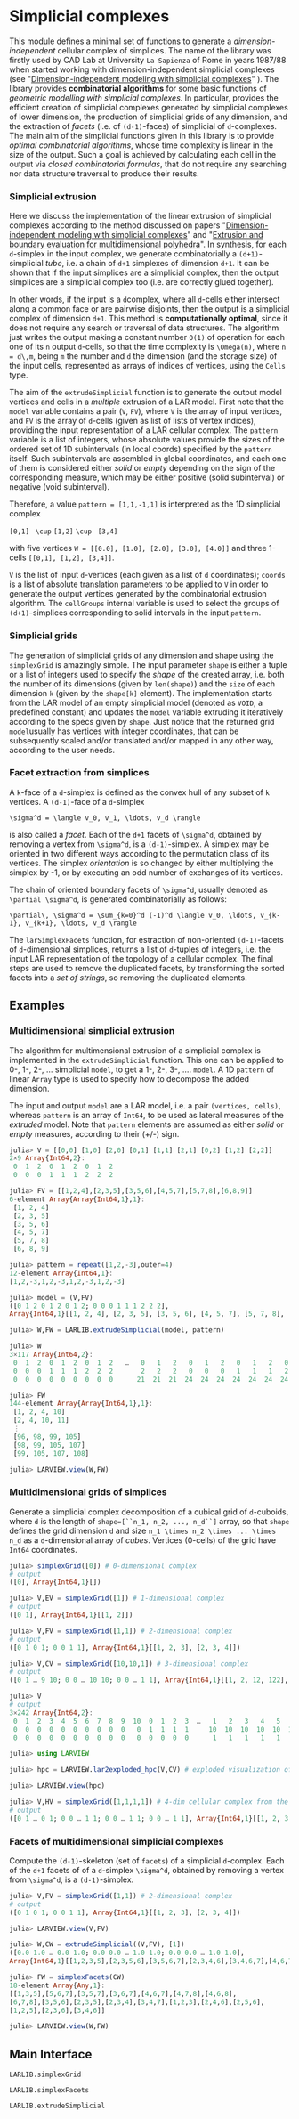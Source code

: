 # Simplicial complexes

This module defines a minimal set of functions to generate a *dimension-independent* cellular complex of simplices.
The name of the library was firstly used by  CAD Lab at University ``La Sapienza`` of Rome  in years 1987/88 when started working with dimension-independent simplicial complexes (see "[Dimension-independent modeling with simplicial complexes](https://dl.acm.org/citation.cfm?doid=169728.169719)" ).
The library provides  **combinatorial algorithms** for some basic functions of *geometric modelling with simplicial complexes*. In particular, provides the efficient creation of simplicial complexes generated by simplicial complexes of lower dimension, the production of simplicial grids of any dimension, and the extraction of *facets* (i.e. of ``(d-1)``-faces) of simplicial of ``d``-complexes. The main aim of the simplicial functions given in this library is to provide *optimal combinatorial algorithms*, whose time complexity is linear in the size of the output.
Such a goal is achieved by calculating each cell in the output via *closed combinatorial formulas*, that do not require any searching nor data structure traversal to produce their results.

### Simplicial extrusion

Here we discuss the implementation of the linear extrusion of simplicial complexes according to the method discussed on papers "[Dimension-independent modeling with simplicial complexes](https://dl.acm.org/citation.cfm?doid=169728.169719)" and "[Extrusion and boundary evaluation for multidimensional polyhedra](https://www.sciencedirect.com/science/article/pii/001044859190080G)". In synthesis, for each ``d``-simplex in the input complex, we generate combinatorially a ``(d+1)``-simplicial *tube*, i.e. a chain of ``d+1`` simplexes of dimension ``d+1``. It can be shown that if the input simplices are a simplicial complex, then the output simplices are a simplicial complex too (i.e. are correctly glued together). 

In other words, if the input is a ``d``complex, where all ``d``-cells either intersect along a common face or are pairwise disjoints, then the output is  a simplicial complex of dimension ``d+1``. This method is **computationally optimal**, since it does not require any search or traversal of data structures. The algorithm just writes the output making a constant number ``O(1)`` of operation for each one of its ``n`` output ``d``-cells, so that the time complexity is ``\Omega(n)``, where ``n = d\,m``, being ``m`` the number and ``d`` the dimension (and the storage size) of the input cells, represented as arrays of indices of vertices, using the `Cells` type.

The aim of the `extrudeSimplicial` function is  to generate the output model vertices and cells in a *multiple* extrusion of a LAR model.
First note that the `model` variable contains a pair (`V`, `FV`), where `V` is the array of input vertices, and `FV` is the array of ``d``-cells (given as list of lists of vertex indices), providing the  input representation of a LAR cellular complex.
The `pattern` variable is a list of integers, whose absolute values provide the sizes of the ordered set of 1D subintervals (in local coords) specified by the `pattern` itself. Such subintervals are assembled in global coordinates, and each one of them is considered either *solid* or *empty* depending on the sign of the corresponding measure, which may be either positive (solid subinterval) or negative (void subinterval).  

Therefore, a value `pattern = [1,1,-1,1]` is interpreted as the 1D simplicial complex

`[0,1] ` ``\cup`` ` [1,2] ` ``\cup`` ` [3,4]`

with five vertices `W = [[0.0], [1.0], [2.0], [3.0], [4.0]]` and three 1-cells `[[0,1], [1,2], [3,4]]`.

`V` is the list of input ``d``-vertices (each given as a list of ``d`` coordinates);
`coords` is a list of absolute translation parameters to be applied to `V` in order to generate the output vertices generated by the combinatorial extrusion algorithm.
The `cellGroups` internal variable is used to select the groups of ``(d+1)``-simplices corresponding to solid intervals in the input `pattern`.

### Simplicial grids

The generation of simplicial grids of any dimension and shape using the `simplexGrid`
is amazingly simple. The input parameter `shape` is either a tuple or a list of integers used to specify the *shape* of the created array, i.e. both the number of its dimensions (given by `len(shape)`) and the `size` of each dimension ``k`` (given by the `shape[k]` element).
The implementation starts from the LAR model of an empty simplicial  model (denoted as `VOID`, a predefined constant) and updates the `model` variable extruding it iteratively according to the specs given by `shape`.
Just notice that the returned grid `model`usually has vertices with integer coordinates, that can be subsequently scaled and/or translated and/or mapped in any other way, according to the user needs.


### Facet extraction from simplices

A ``k``-face of a ``d``-simplex is defined as the convex hull of any subset of ``k`` vertices.
A ``(d-1)``-face of a ``d``-simplex 

``
\sigma^d = \langle v_0, v_1, \ldots, v_d \rangle
``

 is also called a *facet*. Each of the ``d+1`` facets of ``\sigma^d``, obtained by removing a vertex from ``\sigma^d``, is a ``(d-1)``-simplex. A simplex may be oriented in two different ways according to the permutation
class of its vertices. The simplex *orientation* is so changed by either multiplying the simplex by -1, or by executing an odd number of exchanges of its vertices. 

The chain of oriented boundary facets of ``\sigma^d``, usually denoted as ``\partial \sigma^d``, is generated combinatorially as follows:

``
\partial\, \sigma^d = \sum_{k=0}^d (-1)^d \langle v_0, \ldots, v_{k-1}, v_{k+1}, \ldots, v_d \rangle
``

The `larSimplexFacets` function, for estraction of non-oriented ``(d-1)``-facets of ``d``-dimensional simplices, returns a list of ``d``-tuples of integers, i.e. the input LAR representation of the topology of a cellular complex. The final steps are used to remove the duplicated facets, by transforming the sorted facets into a *set of strings*, so removing the duplicated elements.

## Examples

### Multidimensional simplicial extrusion

The algorithm for multimensional extrusion of a simplicial complex is implemented in the `extrudeSimplicial` function. 
This one can be applied to 0-, 1-, 2-, ... simplicial `model`, to get a 1-, 2-, 3-, .... `model`.  A 1D `pattern` of linear `Array` type is used to specify how to decompose the added dimension.

The input and output `model` are a LAR model, i.e. a pair `(vertices, cells)`, whereas `pattern` is an array of `Int64`, to be used as lateral measures of the *extruded* model. Note that `pattern` elements are assumed as either *solid* or *empty* measures, according to their (+/-) sign.

```julia
julia> V = [[0,0] [1,0] [2,0] [0,1] [1,1] [2,1] [0,2] [1,2] [2,2]]
2×9 Array{Int64,2}:
 0  1  2  0  1  2  0  1  2
 0  0  0  1  1  1  2  2  2

julia> FV = [[1,2,4],[2,3,5],[3,5,6],[4,5,7],[5,7,8],[6,8,9]]
6-element Array{Array{Int64,1},1}:
 [1, 2, 4]
 [2, 3, 5]
 [3, 5, 6]
 [4, 5, 7]
 [5, 7, 8]
 [6, 8, 9]

julia> pattern = repeat([1,2,-3],outer=4)
12-element Array{Int64,1}:
[1,2,-3,1,2,-3,1,2,-3,1,2,-3]

julia> model = (V,FV)
([0 1 2 0 1 2 0 1 2; 0 0 0 1 1 1 2 2 2], 
Array{Int64,1}[[1, 2, 4], [2, 3, 5], [3, 5, 6], [4, 5, 7], [5, 7, 8], [6, 8, 9]])

julia> W,FW = LARLIB.extrudeSimplicial(model, pattern)

julia> W
3×117 Array{Int64,2}:
 0  1  2  0  1  2  0  1  2   …   0   1   2   0   1   2   0   1   2   0   1   2
 0  0  0  1  1  1  2  2  2       2   2   2   0   0   0   1   1   1   2   2   2
 0  0  0  0  0  0  0  0  0      21  21  21  24  24  24  24  24  24  24  24  24

julia> FW
144-element Array{Array{Int64,1},1}:
 [1, 2, 4, 10]      
 [2, 4, 10, 11]     
 ⋮                  
 [96, 98, 99, 105]  
 [98, 99, 105, 107] 
 [99, 105, 107, 108]

julia> LARVIEW.view(W,FW)
```


### Multidimensional grids of simplices

Generate a simplicial complex decomposition of a cubical grid of ``d``-cuboids, where ``d`` is the length of `shape=[``n_1, n_2, ..., n_d``]` array, so that `shape` defines the grid dimension ``d`` and size ``n_1 \times n_2 \times ... \times n_d``  as a ``d``-dimensional array of *cubes*. Vertices (0-cells) of the grid have `Int64` coordinates.

```julia
julia> simplexGrid([0]) # 0-dimensional complex
# output
([0], Array{Int64,1}[])

julia> V,EV = simplexGrid([1]) # 1-dimensional complex
# output
([0 1], Array{Int64,1}[[1, 2]])

julia> V,FV = simplexGrid([1,1]) # 2-dimensional complex
# output
([0 1 0 1; 0 0 1 1], Array{Int64,1}[[1, 2, 3], [2, 3, 4]])

julia> V,CV = simplexGrid([10,10,1]) # 3-dimensional complex
# output
([0 1 … 9 10; 0 0 … 10 10; 0 0 … 1 1], Array{Int64,1}[[1, 2, 12, 122], [2, 12, 122, 123], [12, 122, 123, 133], [2, 12, 13, 123], [12, 13, 123, 133], [13, 123, 133, 134], [2, 3, 13, 123], [3, 13, 123, 124], [13, 123, 124, 134], [3, 13, 14, 124]  …  [119, 229, 230, 240], [109, 119, 120, 230], [119, 120, 230, 240], [120, 230, 240, 241], [109, 110, 120, 230], [110, 120, 230, 231], [120, 230, 231, 241], [110, 120, 121, 231], [120, 121, 231, 241], [121, 231, 241, 242]])

julia> V
# output
3×242 Array{Int64,2}:
 0  1  2  3  4  5  6  7  8  9  10  0  1  2  3  …   1   2   3   4   5   6   7   8   9  10
 0  0  0  0  0  0  0  0  0  0   0  1  1  1  1     10  10  10  10  10  10  10  10  10  10
 0  0  0  0  0  0  0  0  0  0   0  0  0  0  0      1   1   1   1   1   1   1   1   1   1

julia> using LARVIEW

julia> hpc = LARVIEW.lar2exploded_hpc(V,CV) # exploded visualization of the grid

julia> LARVIEW.view(hpc)

julia> V,HV = simplexGrid([1,1,1,1]) # 4-dim cellular complex from the 4D simplex
# output
([0 1 … 0 1; 0 0 … 1 1; 0 0 … 1 1; 0 0 … 1 1], Array{Int64,1}[[1, 2, 3, 5, 9], [2, 3, 5, 9, 10], [3, 5, 9, 10, 11], [5, 9, 10, 11, 13], [2, 3, 5, 6, 10], [3, 5, 6, 10, 11], [5, 6, 10, 11, 13], [6, 10, 11, 13, 14], [3, 5, 6, 7, 11], [5, 6, 7, 11, 13]  …  [4, 6, 10, 11, 12], [6, 10, 11, 12, 14], [3, 4, 6, 7, 11], [4, 6, 7, 11, 12], [6, 7, 11, 12, 14], [7, 11, 12, 14, 15], [4, 6, 7, 8, 12], [6, 7, 8, 12, 14], [7, 8, 12, 14, 15], [8, 12, 14, 15, 16]])
```


### Facets of multidimensional simplicial complexes

Compute the `(d-1)`-skeleton (set of `facets`) of a simplicial `d`-complex.
Each of the ``d+1`` facets of of a ``d``-simplex ``\sigma^d``, obtained by removing a vertex from ``\sigma^d``, is a ``(d-1)``-simplex.


```julia
julia> V,FV = simplexGrid([1,1]) # 2-dimensional complex
# output
([0 1 0 1; 0 0 1 1], Array{Int64,1}[[1, 2, 3], [2, 3, 4]])

julia> LARVIEW.view(V,FV)

julia> W,CW = extrudeSimplicial((V,FV), [1])
([0.0 1.0 … 0.0 1.0; 0.0 0.0 … 1.0 1.0; 0.0 0.0 … 1.0 1.0], 
Array{Int64,1}[[1,2,3,5],[2,3,5,6],[3,5,6,7],[2,3,4,6],[3,4,6,7],[4,6,7,8]])

julia> FW = simplexFacets(CW)
18-element Array{Any,1}:
[[1,3,5],[5,6,7],[3,5,7],[3,6,7],[4,6,7],[4,7,8],[4,6,8],
[6,7,8],[3,5,6],[2,3,5],[2,3,4],[3,4,7],[1,2,3],[2,4,6],[2,5,6],
[1,2,5],[2,3,6],[3,4,6]]

julia> LARVIEW.view(W,FW)
```



## Main Interface

```@docs
LARLIB.simplexGrid
```

```@docs
LARLIB.simplexFacets
```

```@docs
LARLIB.extrudeSimplicial
```

